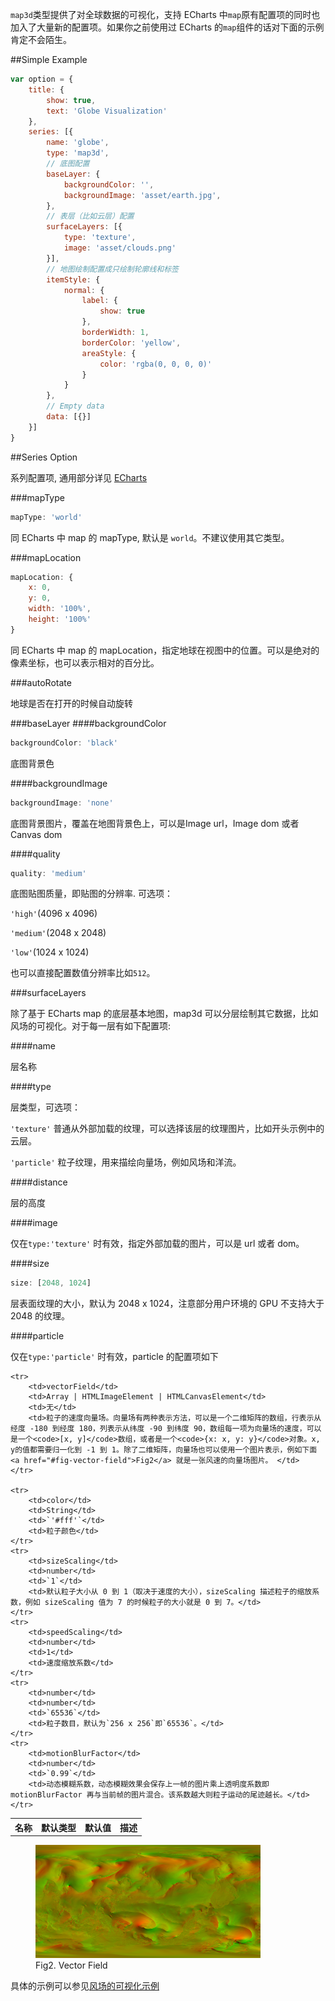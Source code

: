 `map3d`类型提供了对全球数据的可视化，支持 ECharts 中`map`原有配置项的同时也加入了大量新的配置项。如果你之前使用过 ECharts 的`map`组件的话对下面的示例肯定不会陌生。

##Simple Example

```javascript
var option = {
    title: {
        show: true,
        text: 'Globe Visualization'
    },
    series: [{
        name: 'globe',
        type: 'map3d',
        // 底图配置
        baseLayer: {
            backgroundColor: '',
            backgroundImage: 'asset/earth.jpg',
        },
        // 表层（比如云层）配置
        surfaceLayers: [{
            type: 'texture',
            image: 'asset/clouds.png'
        }],
        // 地图绘制配置成只绘制轮廓线和标签
        itemStyle: {
            normal: {
                label: {
                    show: true
                },
                borderWidth: 1,
                borderColor: 'yellow',
                areaStyle: {
                    color: 'rgba(0, 0, 0, 0)'
                }
            }
        },
        // Empty data
        data: [{}]
    }]
}
```

##Series Option

系列配置项, 通用部分详见 [ECharts](http://echarts.baidu.com/doc/doc.html#Series)

###mapType

```javascript
mapType: 'world'
```

同 ECharts 中 map 的 mapType, 默认是 `world`。不建议使用其它类型。

###mapLocation

```javascript
mapLocation: {
    x: 0,
    y: 0,
    width: '100%',
    height: '100%'
}
```

同 ECharts 中 map 的 mapLocation，指定地球在视图中的位置。可以是绝对的像素坐标，也可以表示相对的百分比。

###autoRotate

地球是否在打开的时候自动旋转

###baseLayer
####backgroundColor

```javascript
backgroundColor: 'black'
```

底图背景色

####backgroundImage

```javascript
backgroundImage: 'none'
```

底图背景图片，覆盖在地图背景色上，可以是Image url，Image dom 或者 Canvas dom

####quality

```javascript
quality: 'medium'
```

底图贴图质量，即贴图的分辨率. 可选项：

`'high'`(4096 x 4096)

`'medium'`(2048 x 2048)

`'low'`(1024 x 1024)

也可以直接配置数值分辨率比如`512`。

###surfaceLayers

除了基于 ECharts map 的底层基本地图，map3d 可以分层绘制其它数据，比如风场的可视化。对于每一层有如下配置项:

####name

层名称

####type

层类型，可选项：

`'texture'` 普通从外部加载的纹理，可以选择该层的纹理图片，比如开头示例中的云层。

`'particle'` 粒子纹理，用来描绘向量场，例如风场和洋流。

####distance

层的高度

####image

仅在`type:'texture'` 时有效，指定外部加载的图片，可以是 url 或者 dom。

####size

```javascript
size: [2048, 1024]
```

层表面纹理的大小，默认为 2048 x 1024，注意部分用户环境的 GPU 不支持大于 2048 的纹理。

####particle

仅在`type:'particle'` 时有效，particle 的配置项如下

<table>
    <tr>
        <th>名称</th>
        <th>默认类型</th>
        <th>默认值</th>
        <th>描述</th>
    </tr>

    <tr>
        <td>vectorField</td>
        <td>Array | HTMLImageElement | HTMLCanvasElement</td>
        <td>无</td>
        <td>粒子的速度向量场。向量场有两种表示方法，可以是一个二维矩阵的数组，行表示从经度 -180 到经度 180，列表示从纬度 -90 到纬度 90，数组每一项为向量场的速度，可以是一个<code>[x, y]</code>数组，或者是一个<code>{x: x, y: y}</code>对象。x, y的值都需要归一化到 -1 到 1。除了二维矩阵，向量场也可以使用一个图片表示，例如下面 <a href="#fig-vector-field">Fig2</a> 就是一张风速的向量场图片。 </td>
    </tr>
    
    <tr>
        <td>color</td>
        <td>String</td>
        <td>`'#fff'`</td>
        <td>粒子颜色</td>
    </tr>
    <tr>
        <td>sizeScaling</td>
        <td>number</td>
        <td>`1`</td>
        <td>默认粒子大小从 0 到 1（取决于速度的大小），sizeScaling 描述粒子的缩放系数，例如 sizeScaling 值为 7 的时候粒子的大小就是 0 到 7。</td>
    </tr>
    <tr>
        <td>speedScaling</td>
        <td>number</td>
        <td>1</td>
        <td>速度缩放系数</td>
    </tr>
    <tr>
        <td>number</td>
        <td>number</td>
        <td>`65536`</td>
        <td>粒子数目，默认为`256 x 256`即`65536`。</td>
    </tr>
    <tr>
        <td>motionBlurFactor</td>
        <td>number</td>
        <td>`0.99`</td>
        <td>动态模糊系数，动态模糊效果会保存上一帧的图片乘上透明度系数即 motionBlurFactor 再与当前帧的图片混合。该系数越大则粒子运动的尾迹越长。</td>
    </tr>
</table>

<figure>
<a name="#fig-vector-field"></a>
<img src="../../img/article/vector_field.png" />
<figcaption>Fig2. Vector Field</figcaption>
</figure>

具体的示例可以参见[风场的可视化示例](../../example/map3d_wind.html)

<!-- ##Map 3D 中的分层 -->
